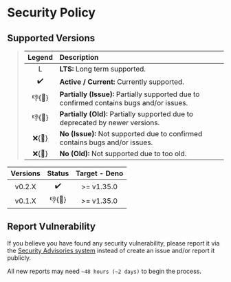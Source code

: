 # Security Policy

## Supported Versions

> | **Legend** | **Description** |
> |:-:|:--|
> | L | **LTS:** Long term supported. |
> | ✔️ | **Active / Current:** Currently supported. |
> | 👎{🐛} | **Partially (Issue):** Partially supported due to confirmed contains bugs and/or issues. |
> | 👎{🧓} | **Partially (Old):** Partially supported due to deprecated by newer versions. |
> | ❌{🐛} | **No (Issue):** Not supported due to confirmed contains bugs and/or issues. |
> | ❌{🧓} | **No (Old):** Not supported due to too old. |

| **Versions** | **Status** | **Target - Deno** |
|:-:|:-:|:-:|
| v0.2.X | ✔️ | >= v1.35.0 |
| v0.1.X | 👎{🧓} | >= v1.35.0 |

## Report Vulnerability

If you believe you have found any security vulnerability, please report it via the [Security Advisories system](https://github.com/hugoalh-studio/exfetch-deno/security/advisories/new) instead of create an issue and/or report it publicly.

All new reports may need `~48 hours (~2 days)` to begin the process.
